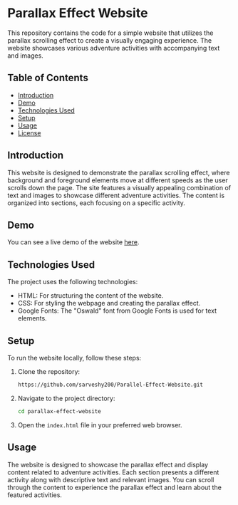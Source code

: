 # Parallax Effect Website

This repository contains the code for a simple website that utilizes the parallax scrolling effect to create a visually engaging experience. The website showcases various adventure activities with accompanying text and images.

## Table of Contents

- [Introduction](#introduction)
- [Demo](#demo)
- [Technologies Used](#technologies-used)
- [Setup](#setup)
- [Usage](#usage)
- [License](#license)

## Introduction

This website is designed to demonstrate the parallax scrolling effect, where background and foreground elements move at different speeds as the user scrolls down the page. The site features a visually appealing combination of text and images to showcase different adventure activities. The content is organized into sections, each focusing on a specific activity.

## Demo

You can see a live demo of the website [here](#insert-your-live-demo-link).

## Technologies Used

The project uses the following technologies:

- HTML: For structuring the content of the website.
- CSS: For styling the webpage and creating the parallax effect.
- Google Fonts: The "Oswald" font from Google Fonts is used for text elements.

## Setup

To run the website locally, follow these steps:

1. Clone the repository:

   ```bash
   https://github.com/sarveshy200/Parallel-Effect-Website.git
   ```

2. Navigate to the project directory:

   ```bash
   cd parallax-effect-website
   ```

3. Open the `index.html` file in your preferred web browser.

## Usage

The website is designed to showcase the parallax effect and display content related to adventure activities. Each section presents a different activity along with descriptive text and relevant images. You can scroll through the content to experience the parallax effect and learn about the featured activities.

